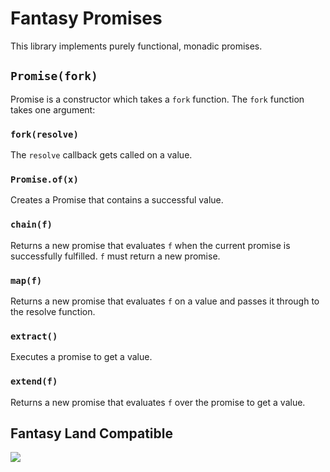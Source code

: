 # Fantasy Promises

This library implements purely functional, monadic promises.

## `Promise(fork)`

Promise is a constructor which takes a `fork` function. The `fork`
function takes one argument:

### `fork(resolve)`

The `resolve` callback gets called on a value.

### `Promise.of(x)`

Creates a Promise that contains a successful value.

### `chain(f)`

Returns a new promise that evaluates `f` when the current promise
is successfully fulfilled. `f` must return a new promise.

### `map(f)`

Returns a new promise that evaluates `f` on a value and passes it
through to the resolve function.

### `extract()`

Executes a promise to get a value.

### `extend(f)`

Returns a new promise that evaluates `f` over the promise to get a
value.

## Fantasy Land Compatible

[
  ![](https://raw.github.com/fantasyland/fantasy-land/master/logo.png)
](https://github.com/fantasyland/fantasy-land)
